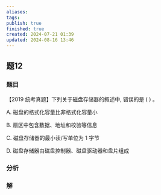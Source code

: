 ```yaml
---
aliases: 
tags: 
publish: true
finished: true
created: 2024-07-21 01:39
updated: 2024-08-16 13:46
---
```

## 题12
### 题目
【2019 统考真题】下列关于磁盘存储器的叙述中, 错误的是 ( ) 。

A. 磁盘的格式化容量比非格式化容量小

B. 扇区中包含数据、地址和校验等信息

C. 磁盘存储器的最小读/写单位为 1 字节

D. 磁盘存储器由磁盘控制器、磁盘驱动器和盘片组成
### 分析

### 解